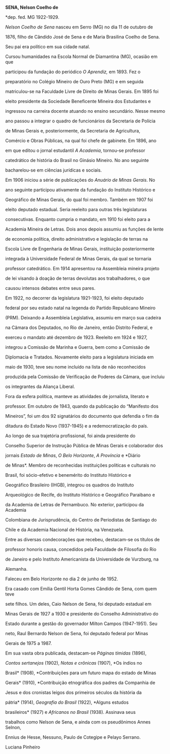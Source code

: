 **SENA, Nelson Coelho de**



\*dep. fed. MG 1922-1929.



*Nelson Coelho de Sena* nasceu em Serro (MG) no dia 11 de outubro de

1876, filho de Cândido José de Sena e de Maria Brasilina Coelho de Sena.

Seu pai era político em sua cidade natal.



Cursou humanidades na Escola Normal de Diamantina (MG), ocasião em que

participou da fundação do periódico *O Aprendiz,* em 1893. Fez o

preparatório no Colégio Mineiro de Ouro Preto (MG) e em seguida

matriculou-se na Faculdade Livre de Direito de Minas Gerais. Em 1895 foi

eleito presidente da Sociedade Beneficente Mineira dos Estudantes e

ingressou na carreira docente atuando no ensino secundário. Nesse mesmo

ano passou a integrar o quadro de funcionários da Secretaria de Polícia

de Minas Gerais e, posteriormente, da Secretaria de Agricultura,

Comércio e Obras Públicas, na qual foi chefe de gabinete. Em 1896, ano

em que editou o jornal estudantil *A Academia*, tornou-se professor

catedrático de história do Brasil no Ginásio Mineiro. No ano seguinte

bacharelou-se em ciências jurídicas e sociais.



Em 1906 iniciou a série de publicações do *Anuário de Minas Gerais*. No

ano seguinte participou ativamente da fundação do Instituto Histórico e

Geográfico de Minas Gerais, do qual foi membro. Também em 1907 foi

eleito deputado estadual. Seria reeleito para outras três legislaturas

consecutivas. Enquanto cumpria o mandato, em 1910 foi eleito para a

Academia Mineira de Letras. Dois anos depois assumiu as funções de lente

de economia política, direito administrativo e legislação de terras na

Escola Livre de Engenharia de Minas Gerais, instituição posteriormente

integrada à Universidade Federal de Minas Gerais, da qual se tornaria

professor catedrático. Em 1914 apresentou na Assembleia mineira projeto

de lei visando à doação de terras devolutas aos trabalhadores, o que

causou intensos debates entre seus pares.



Em 1922, no decorrer da legislatura 1921-1923, foi eleito deputado

federal por seu estado natal na legenda do Partido Republicano Mineiro

(PRM). Deixando a Assembleia Legislativa, assumiu em março sua cadeira

na Câmara dos Deputados, no Rio de Janeiro, então Distrito Federal, e

exerceu o mandato até dezembro de 1923. Reeleito em 1924 e 1927,

integrou a Comissão de Marinha e Guerra, bem como a Comissão de

Diplomacia e Tratados. Novamente eleito para a legislatura iniciada em

maio de 1930, teve seu nome incluído na lista de não reconhecidos

produzida pela Comissão de Verificação de Poderes da Câmara, que incluiu

os integrantes da Aliança Liberal.



Fora da esfera política, manteve as atividades de jornalista, literato e

professor. Em outubro de 1943, quando da publicação do “Manifesto dos

Mineiros”, foi um dos 92 signatários do documento que defendia o fim da

ditadura do Estado Novo (1937-1945) e a redemocratização do país.



Ao longo de sua trajetória profissional, foi ainda presidente do

Conselho Superior de Instrução Pública de Minas Gerais e colaborador dos

jornais *Estado de Minas*, *O Belo Horizonte*, *A Província* e *Diário

de Minas*. Membro de reconhecidas instituições políticas e culturais no

Brasil, foi sócio-efetivo e benemérito do Instituto Histórico e

Geográfico Brasileiro (IHGB), integrou os quadros do Instituto

Arqueológico de Recife, do Instituto Histórico e Geográfico Paraibano e

da Academia de Letras de Pernambuco. No exterior, participou da Academia

Colombiana de Jurisprudência, do Centro de Periodistas de Santiago do

Chile e da Academia Nacional de História, na Venezuela.



Entre as diversas condecorações que recebeu, destacam-se os títulos de

professor honoris causa, concedidos pela Faculdade de Filosofia do Rio

de Janeiro e pelo Instituto Americanista da Universidade de Vurzburg, na

Alemanha.



Faleceu em Belo Horizonte no dia 2 de junho de 1952.



Era casado com Emília Gentil Horta Gomes Cândido de Sena, com quem teve

sete filhos. Um deles, Caio Nelson de Sena, foi deputado estadual em

Minas Gerais de 1927 a 1930 e presidente do Conselho Administrativo do

Estado durante a gestão do governador Milton Campos (1947-1951). Seu

neto, Raul Bernardo Nelson de Sena, foi deputado federal por Minas

Gerais de 1975 a 1987.



Em sua vasta obra publicada, destacam-se *Páginas tímidas* (1896),

*Contos sertanejos* (1902), *Notas e crônicas* (1907), *Os índios no

Brasil* (1908), *Contribuições para um futuro mapa do estado de Minas

Gerais* (1910), *Contribuição etnográfica dos padres da Companhia de

Jesus e dos cronistas leigos dos primeiros séculos da história da

pátria* (1914), *Geografia do Brasil* (1922), *Alguns estudos

brasileiros* (1927) e *Africanos no Brasil* (1938). Assinava seus

trabalhos como Nelson de Sena, e ainda com os pseudônimos Annes Selnon,

Ennius de Hesse, Nessuno, Paulo de Cotegipe e Pelayo Serrano.



Luciana Pinheiro



